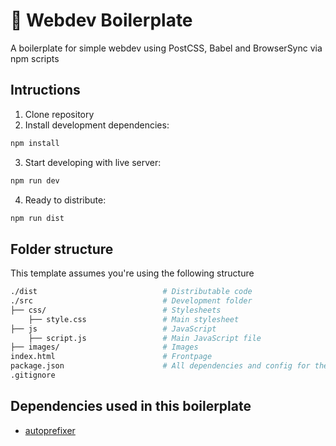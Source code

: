 # :bento: Webdev Boilerplate
A boilerplate for simple webdev using PostCSS, Babel and BrowserSync via npm scripts


## Intructions

1. Clone repository
2. Install development dependencies:
```bash
npm install
```
3. Start developing with live server:
```bash
npm run dev
```
4. Ready to distribute:
```bash
npm run dist
```


## Folder structure

This template assumes you're using the following structure
```bash
./dist                            # Distributable code
./src                             # Development folder
├── css/                          # Stylesheets
    ├── style.css                 # Main stylesheet
├── js                            # JavaScript
    ├── script.js                 # Main JavaScript file
├── images/                       # Images
index.html                        # Frontpage
package.json                      # All dependencies and config for the template
.gitignore             
```


## Dependencies used in this boilerplate

* [autoprefixer](https://www.npmjs.com/package/autoprefixer)
